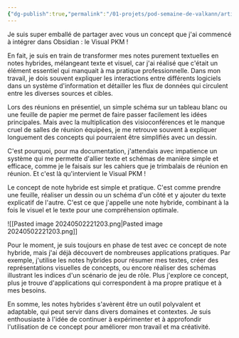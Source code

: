 ```yaml
---
{"dg-publish":true,"permalink":"/01-projets/pod-semaine-de-valkann/articles/2024-semaine-18-le-visual-pkm-c-est-fou/","title":"Excalidraw Data","tags":["excalidraw"]}
---
```



Je suis super emballé de partager avec vous un concept que j'ai commencé à intégrer dans Obsidian : le Visual PKM ! 

En fait, je suis en train de transformer mes notes purement textuelles en notes hybrides, mélangeant texte et visuel, car j'ai réalisé que c'était un élément essentiel qui manquait à ma pratique professionnelle. Dans mon travail, je dois souvent expliquer les interactions entre différents logiciels dans un système d'information et détailler les flux de données qui circulent entre les diverses sources et cibles. 

Lors des réunions en présentiel, un simple schéma sur un tableau blanc ou une feuille de papier me permet de faire passer facilement les idées principales. Mais avec la multiplication des visioconférences et le manque cruel de salles de réunion équipées, je me retrouve souvent à expliquer longuement des concepts qui pourraient être simplifiés avec un dessin. 

C'est pourquoi, pour ma documentation, j'attendais avec impatience un système qui me permette d'allier texte et schémas de manière simple et efficace, comme je le faisais sur les cahiers que je trimbalais de réunion en réunion. Et c'est là qu'intervient le Visual PKM ! 

Le concept de note hybride est simple et pratique. C'est comme prendre une feuille, réaliser un dessin ou un schéma d'un côté et y ajouter du texte explicatif de l'autre. C'est ce que j'appelle une note hybride, combinant à la fois le visuel et le texte pour une compréhension optimale.


![[Pasted image 20240502221203.png\|Pasted image 20240502221203.png]]

Pour le moment, je suis toujours en phase de test avec ce concept de note hybride, mais j'ai déjà découvert de nombreuses applications pratiques. Par exemple, j'utilise les notes hybrides pour résumer mes textes, créer des représentations visuelles de concepts, ou encore réaliser des schémas illustrant les indices d'un scénario de jeu de rôle. Plus j'explore ce concept, plus je trouve d'applications qui correspondent à ma propre pratique et à mes besoins.

En somme, les notes hybrides s'avèrent être un outil polyvalent et adaptable, qui peut servir dans divers domaines et contextes. Je suis enthousiaste à l'idée de continuer à expérimenter et à approfondir l'utilisation de ce concept pour améliorer mon travail et ma créativité.



